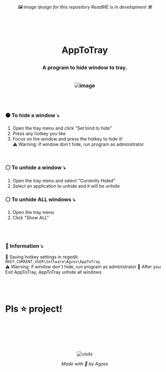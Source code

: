 <h6 align="center">🖼️ image design for this repository ReadME is in development 🛠️</h6>
<br><br>

<h1 align="center">

AppToTray</h1>
<h3 align="center">A program to hide window to tray.
<br><br>

![image](https://github.com/user-attachments/assets/60b16d10-ef87-4bd7-b27e-5c0d4cc4bd5d)
</h3>

<br><br>

### ⚫ To hide a window ⤵
1. Open the tray menu and click "Set bind to hide"
2. Press any hotkey you like
3. Focus on the window and press the hotkey to hide it! \
⚠️ Warning: if window don`t hide, run program as administrator

<br>

### ⚪ To unhide a window ⤵
1. Open the tray menu and select "Currently Hided"
2. Select an application to unhide and it will be unhide


### ⚪ To unhide ALL windows ⤵
1. Open the tray menu
2. Click "Show ALL"

<br><br>

### 📝 Information ⤵
📂 Saving hotkey settings in regedit: `HKEY_CURRENT_USER\Software\Agzes\AppToTray` \
⚠️ Warning: if window don`t hide, run program as administrator
🛟 After you Exit AppToTray, AppToTray unhide all windows

<br><br>

# Pls ⭐ project!


<br><br><br><br>
<h6 align="center">

![visits](https://visit-counter.vercel.app/counter.png?page=github.com%2FAgzes-AppToTray!&s=40&c=335fff&bg=00000000&no=2&ff=digi&tb=&ta=)

Made with 💟 by Agzes</h6>

